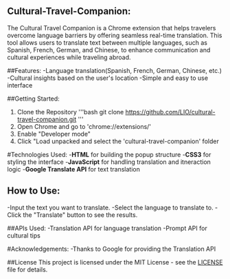 ## Cultural-Travel-Companion:
The Cultural Travel Companion is a Chrome extension that helps travelers overcome language barriers by offering seamless real-time translation. This tool allows users to translate text between multiple languages, such as Spanish, French, German, and Chinese, to enhance communication and cultural experiences while traveling abroad. 

##Features:
-Language translation(Spanish, French, German, Chinese, etc.)
-Cultural insights based on the user's location 
-Simple and easy to use interface

##Getting Started:
1. Clone the Repository
 '''bash
 git clone https://github.com/LIO/cultural-travel-companion.git
   '''
2. Open Chrome and go to 'chrome://extensions/'
3. Enable "Developer mode"
4. Click "Load unpacked and select the 'cultural-travel-companion' folder

#Technologies Used:
-**HTML** for building the popup structure
-**CSS3** for styling the interface
-**JavaScript** for handling translation and itneraction logic
-**Google Translate API** for text translation 
   
## How to Use:
-Input the text you want to translate.
-Select the language to translate to.
-Click the "Translate" button to see the results. 

##APIs Used:
-Translation API for language translation
-Prompt API for cultural tips

#Acknowledgements:
-Thanks to Google for providing the Translation API 

##License 
This project is licensed under the MIT License - see the [LICENSE](LICENSE) file for details.



